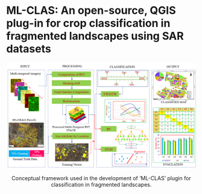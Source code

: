 # ML-CLAS: An open-source, QGIS plug-in for crop classification in fragmented landscapes using SAR datasets

![alt text](./ML-CLAS_Workflow.png)

<p align="center">Conceptual framework used in the development of ‘ML-CLAS’ plugin for classification in fragmented landscapes.</p> 